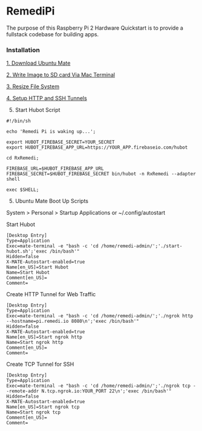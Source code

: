 # RemediPi

The purpose of this Raspberry Pi 2 Hardware Quickstart is to provide a fullstack codebase for building apps.

### Installation

[1. Download Ubuntu Mate](https://ubuntu-mate.org/raspberry-pi/)

[2. Write Image to SD card Via Mac Terminal](http://elinux.org/RPi_Easy_SD_Card_Setup)

[3. Resize File System](https://ubuntu-mate.org/raspberry-pi/)

[4. Setup HTTP and SSH Tunnels](https://ngrok.com/)

5. Start Hubot Script

```
#!/bin/sh

echo 'Remedi Pi is waking up...';

export HUBOT_FIREBASE_SECRET=YOUR_SECRET
export HUBOT_FIREBASE_APP_URL=https://YOUR_APP.firebaseio.com/hubot

cd RxRemedi;

FIREBASE_URL=$HUBOT_FIREBASE_APP_URL FIREBASE_SECRET=$HUBOT_FIREBASE_SECRET bin/hubot -n RxRemedi --adapter shell

exec $SHELL;
```

5. Ubuntu Mate Boot Up Scripts

System > Personal > Startup Applications or ~/.config/autostart

Start Hubot

```
[Desktop Entry]
Type=Application
Exec=mate-terminal -e "bash -c 'cd /home/remedi-admin/';'./start-hubot.sh';'exec /bin/bash'"
Hidden=false
X-MATE-Autostart-enabled=true
Name[en_US]=Start Hubot
Name=Start Hubot
Comment[en_US]=
Comment=
```

Create HTTP Tunnel for Web Traffic

```
[Desktop Entry]
Type=Application
Exec=mate-terminal -e "bash -c 'cd /home/remedi-admin/';'./ngrok http --hostname=pi.remedi.io 8080\n';'exec /bin/bash'"
Hidden=false
X-MATE-Autostart-enabled=true
Name[en_US]=Start ngrok http
Name=Start ngrok http
Comment[en_US]=
Comment=
```

Create TCP Tunnel for SSH

```
[Desktop Entry]
Type=Application
Exec=mate-terminal -e "bash -c 'cd /home/remedi-admin/';'./ngrok tcp --remote-addr N.tcp.ngrok.io:YOUR_PORT 22\n';'exec /bin/bash'"
Hidden=false
X-MATE-Autostart-enabled=true
Name[en_US]=Start ngrok tcp
Name=Start ngrok tcp
Comment[en_US]=
Comment=
```
